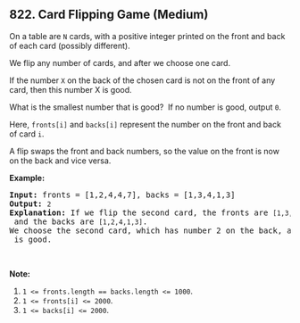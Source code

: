 ## 822. Card Flipping Game (Medium)

<p>On a table are <code>N</code> cards, with a positive integer printed on the front and back of each card (possibly different).</p>

<p>We flip any number of cards, and after we choose one&nbsp;card.&nbsp;</p>

<p>If the number <code>X</code> on the back of the chosen&nbsp;card is not on the front of any card, then this number X is good.</p>

<p>What is the smallest number that is good?&nbsp; If no number is good, output <code>0</code>.</p>

<p>Here, <code>fronts[i]</code> and <code>backs[i]</code> represent the number on the front and back of card <code>i</code>.&nbsp;</p>

<p>A&nbsp;flip swaps the front and back numbers, so the value on the front is now on the back and vice versa.</p>

<p><strong>Example:</strong></p>

<pre>
<strong>Input:</strong> fronts = [1,2,4,4,7], backs = [1,3,4,1,3]
<strong>Output:</strong> <code>2</code>
<strong>Explanation:</strong> If we flip the second card, the fronts are <code>[1,3,4,4,7]</code> and the backs are <code>[1,2,4,1,3]</code>.
We choose the second card, which has number 2 on the back, and it isn&#39;t on the front of any card, so <code>2</code> is good.</pre>

<p>&nbsp;</p>

<p><strong>Note:</strong></p>

<ol>
	<li><code>1 &lt;= fronts.length == backs.length&nbsp;&lt;=&nbsp;1000</code>.</li>
	<li><code>1 &lt;=&nbsp;fronts[i]&nbsp;&lt;= 2000</code>.</li>
	<li><code>1 &lt;= backs[i]&nbsp;&lt;= 2000</code>.</li>
</ol>
